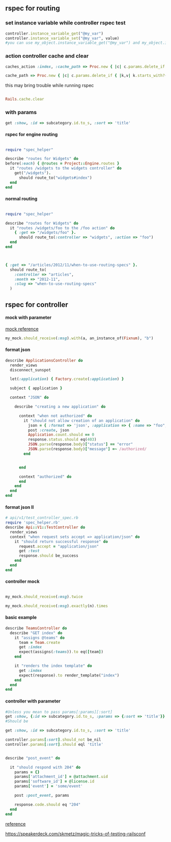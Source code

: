 ## rspec for routing


### set instance variable while controller rspec test

```ruby
controller.instance_variable_get("@my_var")
controller.instance_variable_set("@my_var", value)
#you can use my_object.instance_variable_get("@my_var") and my_object.instance_variable_set("@my_var", value) to manipulate the variable.
```




### action controller cache and clear


```ruby
caches_action :index, :cache_path => Proc.new { |c| c.params.delete_if { |k,v| k == 'commit'} }, :expires_in => 300

cache_path => Proc.new { |c| c.params.delete_if { |k,v| k.starts_with?('utm_') } }

```

this may bring trouble while running rspec

```ruby

Rails.cache.clear

```


### with params 

```ruby
get :show, :id => subcategory.id.to_s, :sort => 'title'
```


#### rspec for engine routing

```ruby

require "spec_helper"

describe "routes for Widgets" do
before(:each) { @routes = Project::Engine.routes }
  it "routes /widgets to the widgets controller" do
    get("/widgets").
      should route_to("widgets#index")
  end
end
```

#### normal routing


```ruby

require "spec_helper"

describe "routes for Widgets" do
  it "routes /widgets/foo to the /foo action" do
    { :get => "/widgets/foo" }.
      should route_to(:controller => "widgets", :action => "foo")
  end
end



{ :get => "/articles/2012/11/when-to-use-routing-specs" }.
  should route_to(
    :controller => "articles",
    :month => "2012-11",
    :slug => "when-to-use-routing-specs"
  )

```



## rspec for controller




#### mock with parameter

[mock reference](http://old.rspec.info/documentation/mocks/message_expectations.html)


```ruby
my_mock.should_receive(:msg).with(a, an_instance_of(Fixnum), "b")
```


#### format json

```ruby
describe ApplicationsController do
  render_views
  disconnect_sunspot

  let(:application) { Factory.create(:application) }

  subject { application }

  context "JSON" do

    describe "creating a new application" do

      context "when not authorized" do
        it "should not allow creation of an application" do
          json = { :format => 'json', :application => { :name => "foo", :description => "bar" } }
          post :create, json
          Application.count.should == 0
          response.status.should eq(403)
          JSON.parse(response.body)["status"] == "error"
          JSON.parse(response.body)["message"] =~ /authorized/
        end 


      end 

      context "authorized" do
      end 
    end
  end
end
```


#### format json II

```ruby
# api/v1/test_controller_spec.rb
require 'spec_helper.rb'
describe Api::V1::TestController do
  render_views
  context "when request sets accept => application/json" do
    it "should return successful response" do
      request.accept = "application/json"
      get :test
      response.should be_success
    end
  end
end
```


#### controller mock

```ruby

my_mock.should_receive(:msg).twice

my_mock.should_receive(:msg).exactly(n).times

```


#### basic example

```ruby
describe TeamsController do
  describe "GET index" do
    it "assigns @teams" do
      team = Team.create
      get :index
      expect(assigns(:teams)).to eq([team])
    end

    it "renders the index template" do
      get :index
      expect(response).to render_template("index")
    end
  end
end


```


#### controller with parameter


```ruby
#Unless you mean to pass params[:params][:sort]
get :show, {:id => subcategory.id.to_s, :params => {:sort => 'title'}}
#Should be

get :show, :id => subcategory.id.to_s, :sort => 'title'

controller.params[:sort].should_not be_nil
controller.params[:sort].should eql 'title'


describe "post_event" do

  it "should respond with 204" do
    params = {}
    params['attachment_id'] = @attachment.uid
    params['software_id'] = @license.id
    params['event'] = 'some/event'

    post :post_event, params

    response.code.should eq "204"
  end
end
```


[reference](http://rubydoc.info/gems/rspec-rails/frames)


https://speakerdeck.com/skmetz/magic-tricks-of-testing-railsconf

